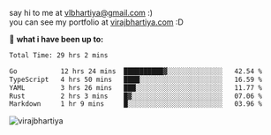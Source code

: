 say hi to me at [vlbhartiya@gmail.com](mailto:vlbhartiya@gmail.com) :)<br/>
you can see my portfolio at [virajbhartiya.com](https://virajbhartiya.com) :D<br/>


🚀 **what i have been up to:**

<!--START_SECTION:waka-->

```txt
Total Time: 29 hrs 2 mins

Go           12 hrs 24 mins  ██████████▓░░░░░░░░░░░░░░   42.54 %
TypeScript   4 hrs 50 mins   ████░░░░░░░░░░░░░░░░░░░░░   16.59 %
YAML         3 hrs 26 mins   ███░░░░░░░░░░░░░░░░░░░░░░   11.77 %
Rust         2 hrs 3 mins    █▓░░░░░░░░░░░░░░░░░░░░░░░   07.06 %
Markdown     1 hr 9 mins     █░░░░░░░░░░░░░░░░░░░░░░░░   03.96 %
```

<!--END_SECTION:waka-->

<p align="left"> <img src="https://komarev.com/ghpvc/?username=virajbhartiya&color=blue" alt="virajbhartiya" /> </p>
